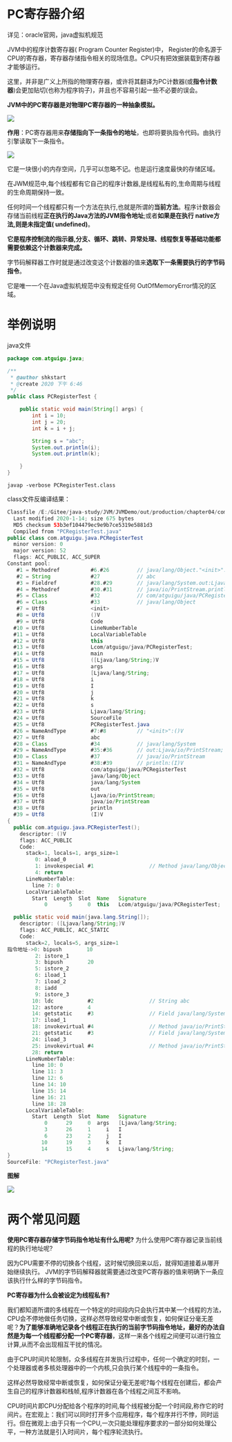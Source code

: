 # PC寄存器介绍

详见：oracle官网，java虚拟机规范

JVM中的程序计数寄存器( Program Counter Register)中， Register的命名源于CPU的寄存器，寄存器存储指令相关的现场信息。CPU只有把效据装载到寄存器才能够运行。

这里，并非是广义上所指的物理寄存器，或许将其翻译为PC计数器(或**指令计数器**)会更加贴切(也称为程序钩子)，并且也不容易引起一些不必要的误会。

**JVM中的PC寄存器是对物理PC寄存器的一种抽象模拟。**

![](img/RuntimeDataAreas.svg)



**作用**：PC寄存器用来**存储指向下一条指令的地址**，也即将要执指令代码。由执行引擎读取下一条指令。

![](img/程序计数器.assets/PC寄存器的作用.svg)

它是一块很小的内存空间，几乎可以忽略不记。也是运行速度最快的存储区域。

在JWM规范中,每个线程都有它自己的程序计数器,是线程私有的,生命周期与线程的生命周期保持一致。

任何时间一个线程都只有一个方法在执行,也就是所谓的**当前方法**。程序计数器会存储当前线程**正在执行的Java方法的JVM指令地址**;或者**如果是在执行 native方法,则是未指定值( undefined)**。

**它是程序控制流的指示器,分支、循环、跳转、异常处理、线程恢复等基础功能都需要依赖这个计数器来完成。**

字节码解释器工作时就是通过改变这个计数器的值来**选取下一条需要执行的字节码指令**。

它是唯一一个在Java虚拟机规范中没有规定任何 OutOfMemoryError情况的区域。

# 举例说明

java文件

```java
package com.atguigu.java;

/**
 * @author shkstart
 * @create 2020 下午 6:46
 */
public class PCRegisterTest {

    public static void main(String[] args) {
        int i = 10;
        int j = 20;
        int k = i + j;

        String s = "abc";
        System.out.println(i);
        System.out.println(k);

    }
}

```

```
javap -verbose PCRegisterTest.class
```



class文件反编译结果：

```java
Classfile /E:/Gitee/java-study/JVM/JVMDemo/out/production/chapter04/com/atguigu/java/PCRegisterTest.class
  Last modified 2020-1-14; size 675 bytes
  MD5 checksum 53b3ef104479ec9e9b7ce5319e5881d3
  Compiled from "PCRegisterTest.java"
public class com.atguigu.java.PCRegisterTest
  minor version: 0
  major version: 52
  flags: ACC_PUBLIC, ACC_SUPER
Constant pool:
   #1 = Methodref          #6.#26         // java/lang/Object."<init>":()V
   #2 = String             #27            // abc
   #3 = Fieldref           #28.#29        // java/lang/System.out:Ljava/io/PrintStream;
   #4 = Methodref          #30.#31        // java/io/PrintStream.println:(I)V
   #5 = Class              #32            // com/atguigu/java/PCRegisterTest
   #6 = Class              #33            // java/lang/Object
   #7 = Utf8               <init>
   #8 = Utf8               ()V
   #9 = Utf8               Code
  #10 = Utf8               LineNumberTable
  #11 = Utf8               LocalVariableTable
  #12 = Utf8               this
  #13 = Utf8               Lcom/atguigu/java/PCRegisterTest;
  #14 = Utf8               main
  #15 = Utf8               ([Ljava/lang/String;)V
  #16 = Utf8               args
  #17 = Utf8               [Ljava/lang/String;
  #18 = Utf8               i
  #19 = Utf8               I
  #20 = Utf8               j
  #21 = Utf8               k
  #22 = Utf8               s
  #23 = Utf8               Ljava/lang/String;
  #24 = Utf8               SourceFile
  #25 = Utf8               PCRegisterTest.java
  #26 = NameAndType        #7:#8          // "<init>":()V
  #27 = Utf8               abc
  #28 = Class              #34            // java/lang/System
  #29 = NameAndType        #35:#36        // out:Ljava/io/PrintStream;
  #30 = Class              #37            // java/io/PrintStream
  #31 = NameAndType        #38:#39        // println:(I)V
  #32 = Utf8               com/atguigu/java/PCRegisterTest
  #33 = Utf8               java/lang/Object
  #34 = Utf8               java/lang/System
  #35 = Utf8               out
  #36 = Utf8               Ljava/io/PrintStream;
  #37 = Utf8               java/io/PrintStream
  #38 = Utf8               println
  #39 = Utf8               (I)V
{
  public com.atguigu.java.PCRegisterTest();
    descriptor: ()V
    flags: ACC_PUBLIC
    Code:
      stack=1, locals=1, args_size=1
         0: aload_0
         1: invokespecial #1                  // Method java/lang/Object."<init>":()V
         4: return
      LineNumberTable:
        line 7: 0
      LocalVariableTable:
        Start  Length  Slot  Name   Signature
            0       5     0  this   Lcom/atguigu/java/PCRegisterTest;

  public static void main(java.lang.String[]);
    descriptor: ([Ljava/lang/String;)V
    flags: ACC_PUBLIC, ACC_STATIC
    Code:
      stack=2, locals=5, args_size=1
指令地址->0: bipush        10
         2: istore_1
         3: bipush        20
         5: istore_2
         6: iload_1
         7: iload_2
         8: iadd
         9: istore_3
        10: ldc           #2                  // String abc
        12: astore        4
        14: getstatic     #3                  // Field java/lang/System.out:Ljava/io/PrintStream;
        17: iload_1
        18: invokevirtual #4                  // Method java/io/PrintStream.println:(I)V
        21: getstatic     #3                  // Field java/lang/System.out:Ljava/io/PrintStream;
        24: iload_3
        25: invokevirtual #4                  // Method java/io/PrintStream.println:(I)V
        28: return
      LineNumberTable:
        line 10: 0
        line 11: 3
        line 12: 6
        line 14: 10
        line 15: 14
        line 16: 21
        line 18: 28
      LocalVariableTable:
        Start  Length  Slot  Name   Signature
            0      29     0  args   [Ljava/lang/String;
            3      26     1     i   I
            6      23     2     j   I
           10      19     3     k   I
           14      15     4     s   Ljava/lang/String;
}
SourceFile: "PCRegisterTest.java"

```



**图解**

![](img/程序计数器.assets/PC寄存器使用举例.svg)

# 两个常见问题

**使用PC寄存器存储字节码指令地址有什么用呢?**
为什么使用PC寄存器记录当前线程的执行地址呢?

因为CPU需要不停的切换各个线程，这时候切换回来以后，就得知道接着从哪开始继续执行。
JVM的字节码解释器就需要通过改变PC寄存器的值来明确下一条应该执行什么样的字节码指令。



**PC寄存器为什么会被设定为线程私有?**

我们都知道所谓的多线程在一个特定的时间段内只会执行其中某一个线程的方法，CPU会不停地做任务切换，这样必然导致经常中断或恢复，如何保证分毫无差呢？**为了能够准确地记录各个线程正在执行的当前字节码指令地址，最好的办法自然是为每一个线程都分配一个PC寄存器**，这样一来各个线程之间便可以进行独立计算,从而不会出现相互干扰的情况。

由于CPU时间片轮限制，众多线程在并发执行过程中，任何一个确定的时刻，一个处理器或者多核处理器中的一个内核,只会执行某个线程中的一条指令。

这样必然导致经常中断或恢复，如何保证分毫无差呢?每个线程在创建后，都会产生自己的程序计数器和栈帧,程序计数器在各个线程之间互不影响。



CPU时间片即CPU分配给各个程序的时间,每个线程被分配一个时间段,称作它的时间片。在宏观上：我们可以同时打开多个应用程序，每个程序并行不悖，同时运行。但在微观上:由于只有一个CPU,一次只能处理程序要求的一部分如何处理公平，一种方法就是引入时间片，每个程序轮流执行。
